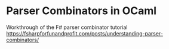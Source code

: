 Parser Combinators in OCaml
=

Workthrough of the F# parser combinator tutorial https://fsharpforfunandprofit.com/posts/understanding-parser-combinators/ 
